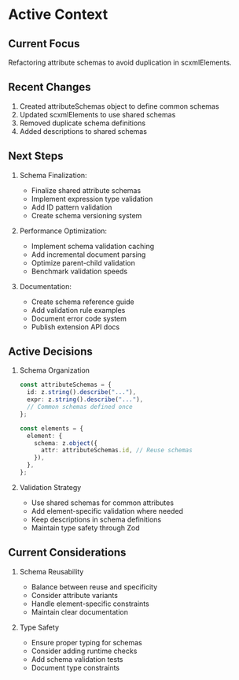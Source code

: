 # Active Context

## Current Focus

Refactoring attribute schemas to avoid duplication in scxmlElements.

## Recent Changes

1. Created attributeSchemas object to define common schemas
2. Updated scxmlElements to use shared schemas
3. Removed duplicate schema definitions
4. Added descriptions to shared schemas

## Next Steps

1. Schema Finalization:

   - Finalize shared attribute schemas
   - Implement expression type validation
   - Add ID pattern validation
   - Create schema versioning system

2. Performance Optimization:

   - Implement schema validation caching
   - Add incremental document parsing
   - Optimize parent-child validation
   - Benchmark validation speeds

3. Documentation:
   - Create schema reference guide
   - Add validation rule examples
   - Document error code system
   - Publish extension API docs

## Active Decisions

1. Schema Organization

   ```typescript
   const attributeSchemas = {
     id: z.string().describe("..."),
     expr: z.string().describe("..."),
     // Common schemas defined once
   };

   const elements = {
     element: {
       schema: z.object({
         attr: attributeSchemas.id, // Reuse schemas
       }),
     },
   };
   ```

2. Validation Strategy
   - Use shared schemas for common attributes
   - Add element-specific validation where needed
   - Keep descriptions in schema definitions
   - Maintain type safety through Zod

## Current Considerations

1. Schema Reusability

   - Balance between reuse and specificity
   - Consider attribute variants
   - Handle element-specific constraints
   - Maintain clear documentation

2. Type Safety
   - Ensure proper typing for schemas
   - Consider adding runtime checks
   - Add schema validation tests
   - Document type constraints
